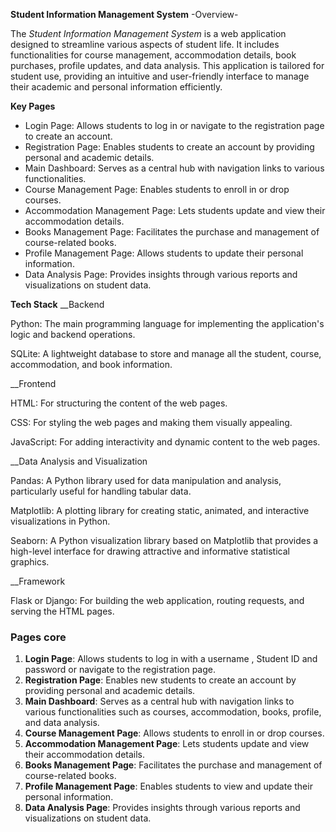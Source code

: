 **Student Information Management System**
-Overview-

The *Student Information Management System* is a web application designed to streamline various aspects of student life. It includes functionalities for course management, accommodation details, book purchases, profile updates, and data analysis. This application is tailored for student use, providing an intuitive and user-friendly interface to manage their academic and personal information efficiently.

**Key Pages**
- Login Page: Allows students to log in or navigate to the registration page to create an account.
- Registration Page: Enables students to create an account by providing personal and academic details.
- Main Dashboard: Serves as a central hub with navigation links to various functionalities.
- Course Management Page: Enables students to enroll in or drop courses.
- Accommodation Management Page: Lets students update and view their accommodation details.
- Books Management Page: Facilitates the purchase and management of course-related books.
- Profile Management Page: Allows students to update their personal information.
- Data Analysis Page: Provides insights through various reports and visualizations on student data.
  
**Tech Stack**
__Backend

Python: The main programming language for implementing the application's logic and backend operations.

SQLite: A lightweight database to store and manage all the student, course, accommodation, and book information.

__Frontend

HTML: For structuring the content of the web pages.

CSS: For styling the web pages and making them visually appealing.

JavaScript: For adding interactivity and dynamic content to the web pages.

__Data Analysis and Visualization

Pandas: A Python library used for data manipulation and analysis, particularly useful for handling tabular data.

Matplotlib: A plotting library for creating static, animated, and interactive visualizations in Python.

Seaborn: A Python visualization library based on Matplotlib that provides a high-level interface for drawing attractive and informative statistical graphics.

__Framework

Flask or Django: For building the web application, routing requests, and serving the HTML pages.

### Pages core

1. **Login Page**: Allows students to log in with a username , Student ID and password or navigate to the registration page.
2. **Registration Page**: Enables new students to create an account by providing personal and academic details.
3. **Main Dashboard**: Serves as a central hub with navigation links to various functionalities such as courses, accommodation, books, profile, and data analysis.
4. **Course Management Page**: Allows students to enroll in or drop courses.
5. **Accommodation Management Page**: Lets students update and view their accommodation details.
6. **Books Management Page**: Facilitates the purchase and management of course-related books.
7. **Profile Management Page**: Enables students to view and update their personal information.
8. **Data Analysis Page**: Provides insights through various reports and visualizations on student data.

